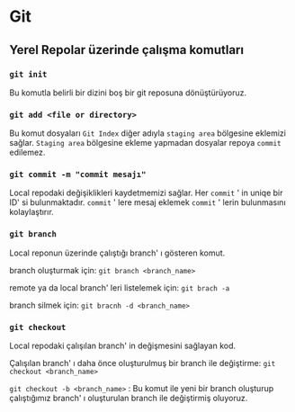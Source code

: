 # Git

## Yerel Repolar üzerinde çalışma komutları

### ``git init``
Bu komutla belirli bir dizini boş bir git reposuna dönüştürüyoruz.

### ``git add <file or directory>``
Bu komut dosyaları ``Git Index`` diğer adıyla ``staging area`` bölgesine eklemizi sağlar. ``Staging area`` bölgesine ekleme yapmadan dosyalar repoya ``commit`` edilemez.

### ``git commit -m "commit mesajı"``
Local repodaki değişiklikleri kaydetmemizi sağlar. Her ``commit`` ' in uniqe bir ID' si bulunmaktadır. ``commit`` ' lere mesaj eklemek ``commit`` ' lerin bulunmasını kolaylaştırır.

### ``git branch``
Local reponun üzerinde çalıştığı branch' ı gösteren komut.

branch oluşturmak için: ``git branch <branch_name>``

remote ya da local branch' leri listelemek için: ``git brach -a``

branch silmek için: ``git bracnh -d <branch_name>``

### ``git checkout``
Local repodaki çalışılan branch' in değişmesini sağlayan kod.

Çalışılan branch' ı daha önce oluşturulmuş bir branch ile değiştirme: ``git checkout <branch_name>``

``git checkout -b <branch_name>`` : Bu komut ile yeni bir branch oluşturup çalıştığımız branch' ı oluşturulan branch ile değiştirmiş oluyoruz.